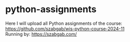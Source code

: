 # python-assignments
Here I will upload all Python assignments of the course: https://github.com/szabgab/wis-python-course-2024-11 <br>
Running by:  https://szabgab.com/
